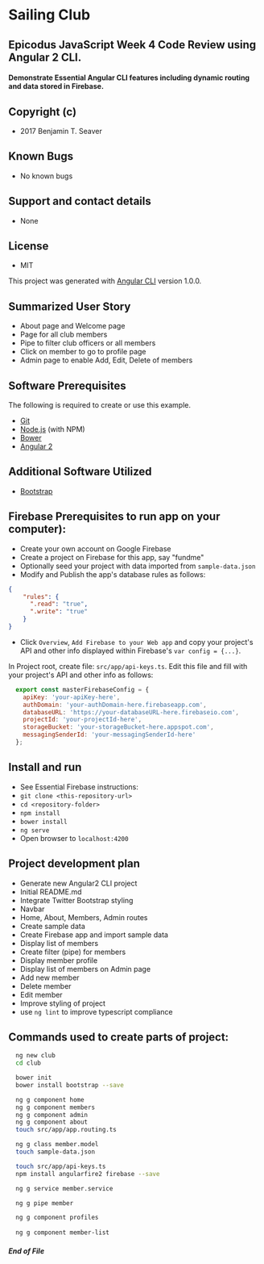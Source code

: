 # Sailing Club

## Epicodus JavaScript Week 4 Code Review using Angular 2 CLI.

#### Demonstrate Essential Angular CLI features including dynamic routing and data stored in Firebase.

## Copyright (c)
* 2017 Benjamin T. Seaver

## Known Bugs
* No known bugs

## Support and contact details
* None

## License
* MIT

This project was generated with [Angular CLI](https://github.com/angular/angular-cli) version 1.0.0.

## Summarized User Story
* About page and Welcome page
* Page for all club members
* Pipe to filter club officers or all members
* Click on member to go to profile page
* Admin page to enable Add, Edit, Delete of members

## Software Prerequisites
The following is required to create or use this example.

* [Git](https://git-scm.com/)
* [Node.js](https://nodejs.org/) (with NPM)
* [Bower](https://bower.io/)
* [Angular 2](https://github.com/angular/angular-cli)

## Additional Software Utilized
* [Bootstrap](http://getbootstrap.com/)

## Firebase Prerequisites to run app on your computer):
* Create your own account on Google Firebase
* Create a project on Firebase for this app, say "fundme"
* Optionally seed your project with data imported from `sample-data.json`
* Modify and Publish the app's database rules as follows:

``` JSON
{
    "rules": {
      ".read": "true",
      ".write": "true"
    }
}
```
* Click `Overview`, `Add Firebase to your Web app` and copy your project's API and other info displayed within Firebase's `var config = {...}`.

In Project root, create file: `src/app/api-keys.ts`.
Edit this file and fill with your project's API and other info as follows:

``` js
  export const masterFirebaseConfig = {
    apiKey: 'your-apiKey-here',
    authDomain: 'your-authDomain-here.firebaseapp.com',
    databaseURL: 'https://your-databaseURL-here.firebaseio.com',
    projectId: 'your-projectId-here',
    storageBucket: 'your-storageBucket-here.appspot.com',
    messagingSenderId: 'your-messagingSenderId-here'
  };
```

## Install and run
* See Essential Firebase instructions:
* `git clone <this-repository-url>`
* `cd <repository-folder>`
* `npm install`
* `bower install`
* `ng serve`
* Open browser to `localhost:4200`

## Project development plan
* Generate new Angular2 CLI project
* Initial README.md
* Integrate Twitter Bootstrap styling
* Navbar
* Home, About, Members, Admin routes
* Create sample data
* Create Firebase app and import sample data
* Display list of members
* Create filter (pipe) for members
* Display member profile
* Display list of members on Admin page
* Add new member
* Delete member
* Edit member
* Improve styling of project
* use `ng lint` to improve typescript compliance


## Commands used to create parts of project:
``` sh
  ng new club
  cd club

  bower init
  bower install bootstrap --save

  ng g component home
  ng g component members
  ng g component admin
  ng g component about
  touch src/app/app.routing.ts

  ng g class member.model
  touch sample-data.json

  touch src/app/api-keys.ts
  npm install angularfire2 firebase --save

  ng g service member.service

  ng g pipe member

  ng g component profiles
  
  ng g component member-list

```


##### End of File
